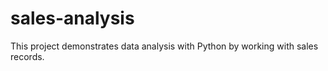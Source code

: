 # sales-analysis
This project demonstrates data analysis with Python by working with sales records.
